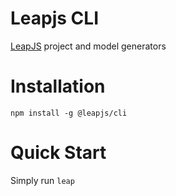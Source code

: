 # Leapjs CLI

[LeapJS](https://github.com/WekanCompany/leapjs) project and model generators

# Installation

`npm install -g @leapjs/cli`

# Quick Start

Simply run `leap`
